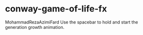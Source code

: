 # conway-game-of-life-fx
MohammadRezaAzimiFard
Use the spacebar to hold and start the generation growth animation.
